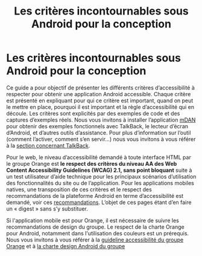 ﻿---
title: "Les critères incontournables sous Android pour la conception"
---

# Les critères incontournables sous Android pour la conception

Ce guide a pour objectif de présenter les différents critères d’accessibilité à respecter pour obtenir une application Android accessible. Chaque critère est présenté en expliquant pour qui ce critère est important, quand on peut le mettre en place, pourquoi il est important et la règle d’accessibilité qui en découle. Les critères sont explicités par des exemples de code et des captures d’exemples réels. Nous vous invitons à installer l’application [mDAN](../../mdan/) pour obtenir des exemples fonctionnels avec <span lang="en">TalkBack</span>, le lecteur d’écran d’Android, et d’autres outils d’assistance. Pour plus d’information sur l’outil (comment l’activer, comment s’en servir…) nous vous invitons à vous référer à la [section concernant <span lang="en">TalkBack</span>](../talkback/).

Pour le web, le niveau d’accessibilité demandé à toute interface <abbr>HTML</abbr> par le groupe Orange est **le respect des critères du niveau AA des <span lang="en">Web Content Accessibility Guidelines</span> (<abbr>WCAG</abbr>) 2.1, sans point bloquant** suite à un test utilisateur d’aide technique pour les principaux scénarios d’utilisation des fonctionnalités du site ou de l’application. Pour les applications mobiles natives, une transposition de ces critères et le respect des recommandations de la plateforme Android en terme d’accessibilité est demandé, voir ces [recommandations](https://developer.android.com/guide/topics/ui/accessibility/). L’objet de ces pages étant d’en faire un « digest » sans s’y substituer.

Si l'application mobile est pour Orange, il est nécessaire de suivre les recommandations de design du groupe. Le respect de la charte Orange pour Android, notamment dans l'utilisation des couleurs est un prérequis. Nous vous invitons à vous référer à la [guideline accessibilité du groupe Orange](https://design.orange.com/fr/guidelines/accessibility/) et à [la charte design Android du groupe](https://design.orange.com/fr/guidelines/android/)